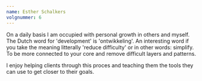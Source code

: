 ```yaml
---
name: Esther Schalkers
volgnummer: 6
---
```


On a daily basis I am occupied with personal growth in others and myself. The Dutch word for 'development' is 'ontwikkeling'. An interesting word if you take the meaning litterally 'reduce difficulty' or in other words: simplify. To be more connected to your core and remove difficult layers and patterns.

I enjoy helping clients through this proces and teaching them the tools they can use to get closer to their goals.
